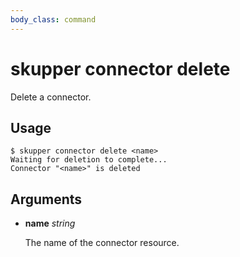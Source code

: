 ```yaml
---
body_class: command
---
```


# skupper connector delete

Delete a connector.


## Usage

~~~ shell
$ skupper connector delete <name>
Waiting for deletion to complete...
Connector "<name>" is deleted
~~~

## Arguments

- **name** _string_

  The name of the connector resource.
  
